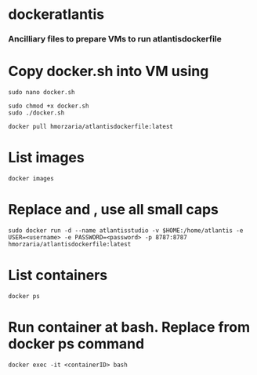 # dockeratlantis
### Ancilliary files to prepare VMs to run atlantisdockerfile

# Copy docker.sh into VM using 

    sudo nano docker.sh

    sudo chmod +x docker.sh
    sudo ./docker.sh

    docker pull hmorzaria/atlantisdockerfile:latest

# List images
    docker images

# Replace <username> and <password>, use all small caps
  
    sudo docker run -d --name atlantisstudio -v $HOME:/home/atlantis -e USER=<username> -e PASSWORD=<password> -p 8787:8787 hmorzaria/atlantisdockerfile:latest

# List containers

    docker ps

# Run container at bash. Replace <containerID> from docker ps command

    docker exec -it <containerID> bash 

